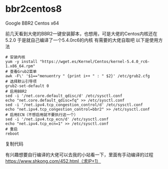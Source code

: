 # bbr2centos8
Google BBR2 Centos x64


前几天看到大佬的BBR2一键安装脚本，也想用，可是大佬的Centos内核还在5.2.0 于是就自己编译了一个5.4.0rc6的内核
有需要的大佬自取吧
以下是使用方法

    # 安装内核
    yum -y install "https://wget.es/Kernel/Centos/kernel-5.4.0_rc6-1.x86_64.rpm"
    # 查看Grub2菜单
    awk -F\' '$1=="menuentry " {print i++ " : " $2}' /etc/grub2.cfg
    # 选择默认引导项
    grub2-set-default 0
    # 启用BBR2
    sed -i '/net.core.default_qdisc/d' /etc/sysctl.conf
    echo "net.core.default_qdisc=fq" >> /etc/sysctl.conf
    sed -i '/net.ipv4.tcp_congestion_control/d' /etc/sysctl.conf
    echo "net.ipv4.tcp_congestion_control=bbr2" >> /etc/sysctl.conf
    # 启用ECN（不想启用就不要执行这一个）
    sed -i '/net.ipv4.tcp_ecn/d' /etc/sysctl.conf
    echo "net.ipv4.tcp_ecn=1" >> /etc/sysctl.conf
    # 重启
    reboot

复制代码

有兴趣想要自行编译的大佬可以去我的小站看一下，里面有手动编译的过程
https://www.shkong.com/452.html（求IP+1）
